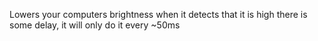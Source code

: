 Lowers your computers brightness when it detects that it is high
there is some delay, it will only do it every ~50ms
